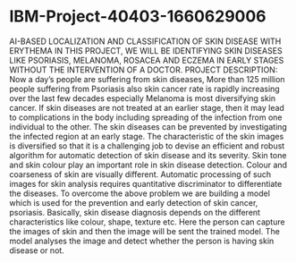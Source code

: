 # IBM-Project-40403-1660629006
AI-BASED LOCALIZATION AND CLASSIFICATION OF SKIN DISEASE WITH ERYTHEMA
IN THIS PROJECT, WE WILL BE IDENTIFYING SKIN DISEASES LIKE PSORIASIS, MELANOMA, ROSACEA AND ECZEMA IN EARLY STAGES WITHOUT THE INTERVENTION OF A DOCTOR.
PROJECT DESCRIPTION:
Now a day’s people are suffering from 
skin diseases, More than 125 million people suffering
 from Psoriasis also skin cancer rate is rapidly
 increasing over the last few decades especially
 Melanoma is most diversifying skin cancer. If skin 
diseases are not treated at an earlier stage, then it may lead
 to complications in the body including spreading of the infection 
from one individual to the other. The skin diseases can be prevented by 
investigating the infected region at an early stage. The characteristic of the
 skin images is diversified so that it is a challenging job to devise an efficient and robust algorithm for
 automatic detection of skin disease and its severity. Skin tone and skin colour play an important role in skin disease detection.
 Colour and coarseness of skin are visually different.
 Automatic processing of such images for skin analysis requires quantitative discriminator to differentiate the diseases.
To overcome the above problem we are building a model which is used for the prevention and early detection of skin cancer, psoriasis.
 Basically, skin disease diagnosis depends on the different characteristics like colour, shape, texture etc.
 Here the person can capture the images of skin and then the image will be sent the trained model. 
The model analyses the image and detect whether the person is having skin disease or not.
